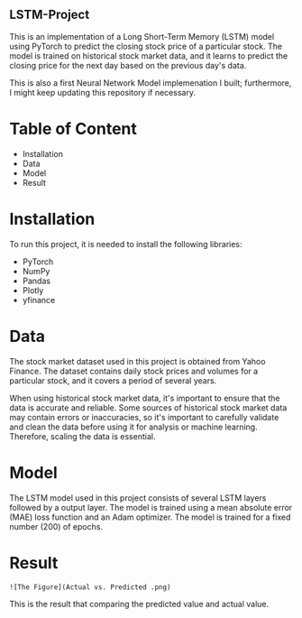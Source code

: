 ## LSTM-Project
This is an implementation of a Long Short-Term Memory (LSTM) model using PyTorch to predict the closing stock price of a particular stock. The model is trained on historical stock market data, and it learns to predict the closing price for the next day based on the previous day's data.

This is also a first Neural Network Model implemenation I built; furthermore, I might keep updating this repository if necessary.
# Table of Content
  * Installation
  * Data
  * Model
  * Result
# Installation
To run this project, it is needed to install the following libraries:
 * PyTorch
 * NumPy
 * Pandas
 * Plotly
 * yfinance
# Data 
The stock market dataset used in this project is obtained from Yahoo Finance. The dataset contains daily stock prices and volumes for a particular stock, and it covers a period of several years.

When using historical stock market data, it's important to ensure that the data is accurate and reliable. Some sources of historical stock market data may contain errors or inaccuracies, so it's important to carefully validate and clean the data before using it for analysis or machine learning. Therefore, scaling the data is essential.

# Model
The LSTM model used in this project consists of several LSTM layers followed by a output layer. The model is trained using a mean absolute error (MAE) loss function and an Adam optimizer. The model is trained for a fixed number (200) of epochs.

# Result
```
![The Figure](Actual vs. Predicted .png)
```
This is the result that comparing the predicted value and actual value.
